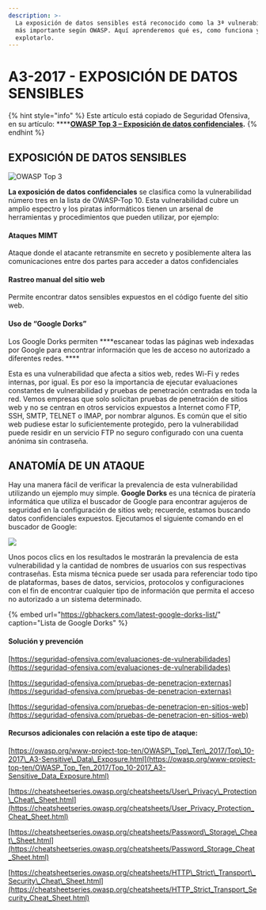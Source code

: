 ```yaml
---
description: >-
  La exposición de datos sensibles está reconocido como la 3ª vulnerabilidad Web
  más importante según OWASP. Aquí aprenderemos qué es, como funciona y como
  explotarlo.
---
```


# A3-2017 - EXPOSICIÓN DE DATOS SENSIBLES

{% hint style="info" %}
Este artículo está copiado de Seguridad Ofensiva, en su artículo: ****[**OWASP Top 3 – Exposición de datos confidenciales**](https://seguridad-ofensiva.com/blog/owasp-top-10/owasp-top-3/)**.**
{% endhint %}

##  EXPOSICIÓN DE DATOS SENSIBLES

![OWASP Top 3](https://seguridad-ofensiva.com/blog/ptukregr/2019/10/123.jpg)

**La exposición de datos confidenciales** se clasifica como la vulnerabilidad número tres en la lista de OWASP-Top 10. Esta vulnerabilidad cubre un amplio espectro y los piratas informáticos tienen un arsenal de herramientas y procedimientos que pueden utilizar, por ejemplo:

#### **Ataques MIMT** 

Ataque donde el atacante retransmite en secreto y posiblemente altera las comunicaciones entre dos partes para acceder a datos confidenciales

#### **Rastreo manual del sitio web** 

Permite encontrar datos sensibles expuestos en el código fuente del sitio web.

#### **Uso de “Google Dorks”** 

Los Google Dorks permiten ****escanear todas las páginas web indexadas por Google para encontrar información que les de acceso no autorizado a diferentes redes.    ****

Esta es una vulnerabilidad que afecta a sitios web, redes Wi-Fi y redes internas, por igual. Es por eso la importancia de ejecutar evaluaciones constantes de vulnerabilidad y pruebas de penetración centradas en toda la red. Vemos empresas que solo solicitan pruebas de penetración de sitios web y no se centran en otros servicios expuestos a Internet como FTP, SSH, SMTP, TELNET o IMAP, por nombrar algunos. Es común que el sitio web pudiese estar lo suficientemente protegido, pero la vulnerabilidad puede residir en un servicio FTP no seguro configurado con una cuenta anónima sin contraseña.

## ANATOMÍA DE UN ATAQUE

Hay una manera fácil de verificar la prevalencia de esta vulnerabilidad utilizando un ejemplo muy simple. **Google Dorks** es una técnica de piratería informática que utiliza el buscador de Google para encontrar agujeros de seguridad en la configuración de sitios web; recuerde, estamos buscando datos confidenciales expuestos. Ejecutamos el siguiente comando en el buscador de Google:

![](https://seguridad-ofensiva.com/blog/ptukregr/2019/10/1234-1.png)

Unos pocos clics en los resultados le mostrarán la prevalencia de esta vulnerabilidad y la cantidad de nombres de usuarios con sus respectivas contraseñas. Esta misma técnica puede ser usada para referenciar todo tipo de plataformas, bases de datos, servicios, protocolos y configuraciones con el fin de encontrar cualquier tipo de información que permita el acceso no autorizado a un sistema determinado.

{% embed url="https://gbhackers.com/latest-google-dorks-list/" caption="Lista de Google Dorks" %}

#### **Solución y prevención**

[https://seguridad-ofensiva.com/evaluaciones-de-vulnerabilidades](https://seguridad-ofensiva.com/evaluaciones-de-vulnerabilidades)

[https://seguridad-ofensiva.com/pruebas-de-penetracion-externas](https://seguridad-ofensiva.com/pruebas-de-penetracion-externas)

[https://seguridad-ofensiva.com/pruebas-de-penetracion-en-sitios-web](https://seguridad-ofensiva.com/pruebas-de-penetracion-en-sitios-web)

#### **Recursos adicionales con relación a este tipo de ataque**:

[https://owasp.org/www-project-top-ten/OWASP\_Top\_Ten\_2017/Top\_10-2017\_A3-Sensitive\_Data\_Exposure.html](https://owasp.org/www-project-top-ten/OWASP_Top_Ten_2017/Top_10-2017_A3-Sensitive_Data_Exposure.html)

[https://cheatsheetseries.owasp.org/cheatsheets/User\_Privacy\_Protection\_Cheat\_Sheet.html](https://cheatsheetseries.owasp.org/cheatsheets/User_Privacy_Protection_Cheat_Sheet.html)

[https://cheatsheetseries.owasp.org/cheatsheets/Password\_Storage\_Cheat\_Sheet.html](https://cheatsheetseries.owasp.org/cheatsheets/Password_Storage_Cheat_Sheet.html)

[https://cheatsheetseries.owasp.org/cheatsheets/HTTP\_Strict\_Transport\_Security\_Cheat\_Sheet.html](https://cheatsheetseries.owasp.org/cheatsheets/HTTP_Strict_Transport_Security_Cheat_Sheet.html)

